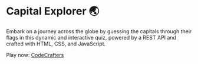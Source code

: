 # Capital Explorer 🌏

Embark on a journey across the globe by guessing the capitals through their flags in this dynamic and interactive quiz, powered by a REST API and crafted with HTML, CSS, and JavaScript.

Play now: [CodeCrafters](https://marciofelicioo.github.io/Geography-Quiz/)
